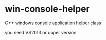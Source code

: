 win-console-helper
==================

C++ windows console application helper class

you need VS2013 or upper version
